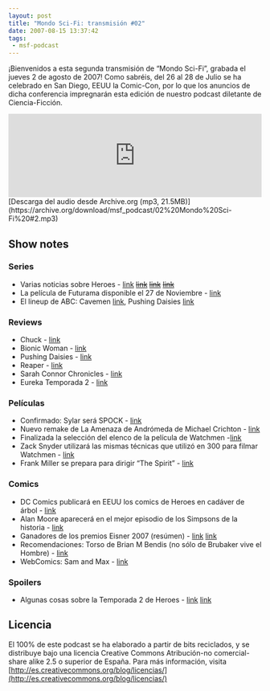 ```yaml
---
layout: post
title: "Mondo Sci-Fi: transmisión #02"
date: 2007-08-15 13:37:42
tags:
 - msf-podcast
---
```


¡Bienvenidos a esta segunda transmisión de “Mondo Sci-Fi”, grabada el jueves 2 de agosto de 2007!
Como sabréis, del 26 al 28 de Julio se ha celebrado en San Diego, EEUU la Comic-Con, por lo que los anuncios de dicha conferencia impregnarán esta edición de nuestro podcast diletante de Ciencia-Ficción.

<iframe width="100%" height="166" scrolling="no" frameborder="no" src="https://w.soundcloud.com/player/?url=https%3A//api.soundcloud.com/tracks/303051586&amp;color=ff5500&amp;auto_play=false&amp;hide_related=false&amp;show_comments=true&amp;show_user=true&amp;show_reposts=false"></iframe>
[Descarga del audio desde Archive.org (mp3, 21.5MB)](https://archive.org/download/msf_podcast/02%20Mondo%20Sci-Fi%20#2.mp3)

## Show notes

### Series
- Varias noticias sobre Heroes - [link](http://web.archive.org/web/20071205112305/http://weblogs.variety.com/thompsononhollywood/2007/07/comic-con-heroe.html) ~~[link]()~~ ~~[link]()~~ ~~[link]()~~
- La película de Futurama disponible el 27 de Noviembre - [link](http://web.archive.org/web/20071019043533/http://www.tvsquad.com/2007/07/28/comic-con-futurama-panel-report/)
- El lineup de ABC: Cavemen [link](https://en.wikipedia.org/wiki/Cavemen_(TV_series)), Pushing Daisies [link](http://www.sliceofscifi.com/2007/07/25/facts-and-rumors-from-hollywood/)

### Reviews
- Chuck - [link](https://en.wikipedia.org/wiki/Chuck_(TV_series))
- Bionic Woman - [link](https://en.wikipedia.org/wiki/Bionic_Woman_(2007_TV_series))
- Pushing Daisies - [link](https://en.wikipedia.org/wiki/Pushing_Daisies)
- Reaper - [link](https://en.wikipedia.org/wiki/Reaper_(TV_series))
- Sarah Connor Chronicles - [link](https://en.wikipedia.org/wiki/Terminator:_The_Sarah_Connor_Chronicles)
- Eureka Temporada 2 - [link](https://en.wikipedia.org/wiki/List_of_Eureka_episodes#Season_2_.282007.29)

### Películas
- Confirmado: Sylar será SPOCK - [link](http://www.sliceofscifi.com/2007/07/27/abrams-has-his-spock/)
- Nuevo remake de La Amenaza de Andrómeda de Michael Crichton - [link](http://www.sliceofscifi.com/2007/07/26/michael-crichtons-andromeda-strain-comes-to-ae/)
- Finalizada la selección del elenco de la película de Watchmen -[link](https://www.comicbookmovie.com/watchmen/the-watchmen-assemble-a3781)
- Zack Snyder utilizará las mismas técnicas que utilizó en 300 para filmar Watchmen - [link](https://www.comicbookmovie.com/watchmen/watchmen-filmed-in-300-style-a3800)
- Frank Miller se prepara para dirigir “The Spirit” - [link](https://www.comicbookmovie.com/the_spirit/miller-preps-the-spirit-a3782)

### Comics
- DC Comics publicará en EEUU los comics de Heroes en cadáver de árbol - [link](https://en.wikipedia.org/wiki/List_of_Heroes_graphic_novels)
- Alan Moore aparecerá en el mejor episodio de los Simpsons de la historia - [link](http://web.archive.org/web/20071012031104/http://popwatch.ew.com/popwatch/2007/07/simpsons-comic-.html)
- Ganadores de los premios Eisner 2007 (resúmen) - [link](http://www.lacarceldepapel.com/2007/07/28/and-the-winners-are/) [link](http://web.archive.org/web/20071014004836/http://www.comic-con.org/cci/cci_eisners_main.shtml)
- Recomendaciones: Torso de Brian M Bendis (no sólo de Brubaker vive el Hombre) - [link](https://en.wikipedia.org/wiki/Torso_(Image_Comics))
- WebComics: Sam and Max - [link](http://web.archive.org/web/20071028133323/http://www.telltalegames.com/community/comics/samandmax/)

### Spoilers
- Algunas cosas sobre la Temporada 2 de Heroes - [link](http://www.sliceofscifi.com/2007/07/31/kaito-has-hero-powers/) [link](http://web.archive.org/web/20071103005235/http://www.heroes-spain.com/spoilers/spoilers.php)

## Licencia
El 100% de este podcast se ha elaborado a partir de bits reciclados, y se distribuye bajo una licencia Creative Commons Atribución-no comercial-share alike 2.5 o superior de España. Para más información, visita [http://es.creativecommons.org/blog/licencias/](http://es.creativecommons.org/blog/licencias/)

